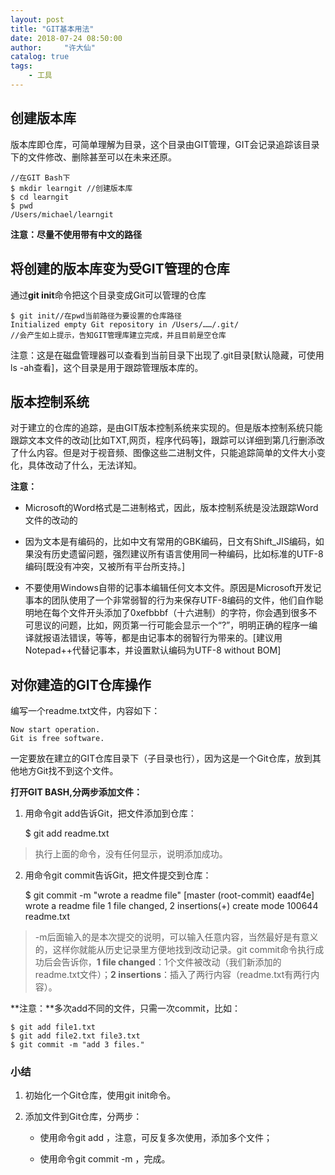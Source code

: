 ```yaml
---
layout: post
title: "GIT基本用法"
date: 2018-07-24 08:50:00
author:     "许大仙"
catalog: true
tags:
    - 工具
---
```


## 创建版本库 ##
版本库即仓库，可简单理解为目录，这个目录由GIT管理，GIT会记录追踪该目录下的文件修改、删除甚至可以在未来还原。

    //在GIT Bash下
    $ mkdir learngit //创建版本库
    $ cd learngit    
    $ pwd
    /Users/michael/learngit

**注意：尽量不使用带有中文的路径**

## 将创建的版本库变为受GIT管理的仓库 ##

通过**git init**命令把这个目录变成Git可以管理的仓库

    $ git init//在pwd当前路径为要设置的仓库路径
    Initialized empty Git repository in /Users/……/.git/
    //会产生如上提示，告知GIT管理库建立完成，并且目前是空仓库

注意：这是在磁盘管理器可以查看到当前目录下出现了.git目录[默认隐藏，可使用ls -ah查看]，这个目录是用于跟踪管理版本库的。

## 版本控制系统 ##

对于建立的仓库的追踪，是由GIT版本控制系统来实现的。但是版本控制系统只能跟踪文本文件的改动[比如TXT,网页，程序代码等]，跟踪可以详细到第几行删添改了什么内容。但是对于视音频、图像这些二进制文件，只能追踪简单的文件大小变化，具体改动了什么，无法详知。

**注意：**


- Microsoft的Word格式是二进制格式，因此，版本控制系统是没法跟踪Word文件的改动的
- 因为文本是有编码的，比如中文有常用的GBK编码，日文有Shift_JIS编码，如果没有历史遗留问题，强烈建议所有语言使用同一种编码，比如标准的UTF-8编码[既没有冲突，又被所有平台所支持。]

- 不要使用Windows自带的记事本编辑任何文本文件。原因是Microsoft开发记事本的团队使用了一个非常弱智的行为来保存UTF-8编码的文件，他们自作聪明地在每个文件开头添加了0xefbbbf（十六进制）的字符，你会遇到很多不可思议的问题，比如，网页第一行可能会显示一个“?”，明明正确的程序一编译就报语法错误，等等，都是由记事本的弱智行为带来的。[建议用Notepad++代替记事本，并设置默认编码为UTF-8 without BOM]

## 对你建造的GIT仓库操作 ##

编写一个readme.txt文件，内容如下：

    Now start operation. 
    Git is free software.

一定要放在建立的GIT仓库目录下（子目录也行），因为这是一个Git仓库，放到其他地方Git找不到这个文件。


**打开GIT BASH,分两步添加文件：**


1. 用命令git add告诉Git，把文件添加到仓库：

    $ git add readme.txt

   

> 执行上面的命令，没有任何显示，说明添加成功。


2. 用命令git commit告诉Git，把文件提交到仓库：


    $ git commit -m "wrote a readme file"
    [master (root-commit) eaadf4e] wrote a readme file
     1 file changed, 2 insertions(+)
     create mode 100644 readme.txt

> -m后面输入的是本次提交的说明，可以输入任意内容，当然最好是有意义的，这样你就能从历史记录里方便地找到改动记录。git commit命令执行成功后会告诉你，**1 file changed**：1个文件被改动（我们新添加的readme.txt文件）；**2 insertions**：插入了两行内容（readme.txt有两行内容）。



**注意：**多次add不同的文件，只需一次commit，比如：
    
    $ git add file1.txt
    $ git add file2.txt file3.txt
    $ git commit -m "add 3 files."


### 小结 ###


1. 初始化一个Git仓库，使用git init命令。



1. 添加文件到Git仓库，分两步：
	- 使用命令git add <file>，注意，可反复多次使用，添加多个文件；

	- 使用命令git commit -m <message>，完成。


